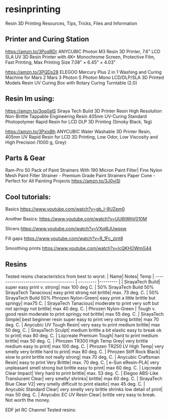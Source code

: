# resinprinting
Resin 3D Printing Resources, Tips, Tricks, Files and Information

## Printer and Curing Station

https://amzn.to/3PoqRDr  ANYCUBIC Photon M3 Resin 3D Printer, 7.6" LCD SLA UV 3D Resin Printer with 4K+ Monochrome Screen, Protective Film, Fast Printing, Max Printing Size 7.08" × 6.45" × 4.03"

https://amzn.to/3PQDs28 ELEGOO Mercury Plus 2 in 1 Washing and Curing Machine for Mars 2 Mars 3 Photon S Photon Mono LCD/DLP/SLA 3D Printed Models Resin UV Curing Box with Rotary Curing Turntable (2.0)


## Resin Im using: 

https://amzn.to/3oq0alS Siraya Tech Build 3D Printer Resin High Resolution Non-Brittle Tappable Engineering Resin 405nm UV-Curing Standard Photopolymer Rapid Resin for LCD DLP 3D Printing (Smoky Black, 1kg)

https://amzn.to/3PxixBh  ANYCUBIC Water Washable 3D Printer Resin, 405nm UV Rapid Resin for LCD 3D Printing, Low Odor, Low Viscosity and High Precision (1000 g, Grey)

## Parts & Gear

Ram-Pro 50 Pack of Paint Strainers With 190 Micron Paint Filter| Fine Nylon Mesh Paint Filter Strainer - Premium Grade Paint Strainers Paper Cone - Perfect for All Painting Projects
https://amzn.to/3J0viSl



## Cool tutorials:

Basics https://www.youtube.com/watch?v=gb_I-9UZem0

Another Basics: https://www.youtube.com/watch?v=UU6tWhV010M

Slicers https://www.youtube.com/watch?v=VXql8JUwqsw

Fill gaps https://www.youtube.com/watch?v=R_1Fc_zint8

Smoothing prints https://www.youtube.com/watch?v=lcQKHOWmG44

## Resins 

Tested resins characteristics from best to worst:
| Name| Notes| Temp
| -------------------------------------- | --------- |--------- |
|  SirayaTech Build| super easy print v. strong| max 100 deg C. 
|  50% SirayaTech Build 50% SirayaTech Tanacious| easy print strong not brittle| max. 73 deg. C.
|  50% SirayaTech Build 50% Phrozen Nylon-Green| easy print a little brittle but springy| max75 C.
|  SirayaTech Tanacious| moderate to print very soft but not springy not brittle| max 40 deg. C.
|  Phrozen Nylon-Green | Tough v. good resin moderate to print springy not brittle| max 55 deg. C.
|  SirayaTech Simple| best beginner resin super easy to print very strong brittle| max 70 deg. C.
|  Anycubic UV Tough Resin| very easy to print medium brittle| max 50 deg. C.
|  SirayaTech Sculpt| medium brittle a bit elastic easy to break ok to print| max 80 deg. C.
|  Liqcreate Premium Tough| hard to print medium brittle| max 50 deg. C.
|  Phrozen TR300 High Temp Grey| very brittle medium easy to print| max 100 deg. C.
|  Phrozen TR250 LV High Temp| very smelly very brittle hard to print| max 80 deg. C.
|  Phrozen Stiff Rock Black| slow to print brittle not really strong| max 70 deg. C.
|  Anycubic Craftsman Resin| easy to print Very Brittle| max. 70 deg. C.
|  e-Sun eResin-PLA| very unpleasant smell strong but brittle easy to print|  max 60 deg. C.
|  Liqcreate Clear Impact| Very hard to print brittle| max. 53 deg. C.
|  Elegoo ABS-Like Translucent Clear| very smelly! shrinks| brittle| max 60 deg. C.
|  SirayaTech Blue Clear V2| very smelly difficult to print elastic| max 45 deg. C.
|  Anycubic Standard Clear| very smelly very brittle shrinks low detail of print| max 50 deg. C.
|  Anycubic EC UV Resin Clear| brittle very easy to break. Not worth the money.

EDF jet RC Channel Tested resins: